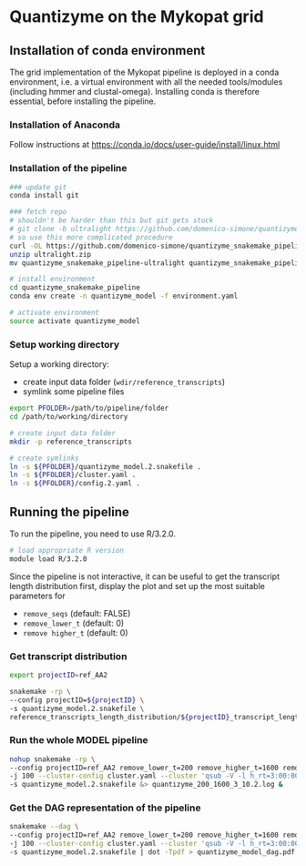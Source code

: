 # Quantizyme on the Mykopat grid

## Installation of conda environment

The grid implementation of the Mykopat pipeline is deployed in a conda environment, i.e. a virtual environment with all the needed tools/modules (including hmmer and clustal-omega). Installing conda is therefore essential, before installing the pipeline.

### Installation of Anaconda

Follow instructions at https://conda.io/docs/user-guide/install/linux.html

### Installation of the pipeline

```bash
### update git
conda install git

### fetch repo
# shouldn't be harder than this but git gets stuck
# git clone -b ultralight https://github.com/domenico-simone/quantizyme_snakemake_pipeline.git
# so use this more complicated procedure
curl -OL https://github.com/domenico-simone/quantizyme_snakemake_pipeline/archive/ultralight.zip
unzip ultralight.zip
mv quantizyme_snakemake_pipeline-ultralight quantizyme_snakemake_pipeline

# install environment
cd quantizyme_snakemake_pipeline
conda env create -n quantizyme_model -f environment.yaml

# activate environment
source activate quantizyme_model
```

### Setup working directory

Setup a working directory:

- create input data folder (`wdir/reference_transcripts`)
- symlink some pipeline files

```bash
export PFOLDER=/path/to/pipeline/folder
cd /path/to/working/directory

# create input data folder
mkdir -p reference_transcripts

# create symlinks
ln -s ${PFOLDER}/quantizyme_model.2.snakefile .
ln -s ${PFOLDER}/cluster.yaml .
ln -s ${PFOLDER}/config.2.yaml .
```

## Running the pipeline

To run the pipeline, you need to use R/3.2.0.

```bash
# load appropriate R version
module load R/3.2.0
```

Since the pipeline is not interactive, it can be useful to get the transcript length distribution first, display the plot and set up the most suitable parameters for

- `remove_seqs` (default: FALSE)
- `remove_lower_t` (default: 0)
- `remove higher_t` (default: 0)


### Get transcript distribution

```bash
export projectID=ref_AA2

snakemake -rp \
--config projectID=${projectID} \
-s quantizyme_model.2.snakefile \
reference_transcripts_length_distribution/${projectID}_transcript_length_distribution.pdf
```

### Run the whole MODEL pipeline

```bash
nohup snakemake -rp \
--config projectID=ref_AA2 remove_lower_t=200 remove_higher_t=1600 remove_seqs=TRUE subtrees=3 \
-j 100 --cluster-config cluster.yaml --cluster 'qsub -V -l h_rt=3:00:00 -pe smp {cluster.threads} -cwd -j y' \
-s quantizyme_model.2.snakefile &> quantizyme_200_1600_3_10.2.log &
```

### Get the DAG representation of the pipeline

```bash
snakemake --dag \
--config projectID=ref_AA2 remove_lower_t=200 remove_higher_t=1600 remove_seqs=TRUE subtrees=3 \
-j 100 --cluster-config cluster.yaml --cluster 'qsub -V -l h_rt=3:00:00 -pe smp {cluster.threads} -cwd -j y' \
-s quantizyme_model.2.snakefile | dot -Tpdf > quantizyme_model_dag.pdf
```

